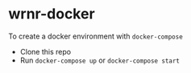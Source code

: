 # wrnr-docker

To create a docker environment with `docker-compose`

- Clone this repo
- Run `docker-compose up` or `docker-compose start`
